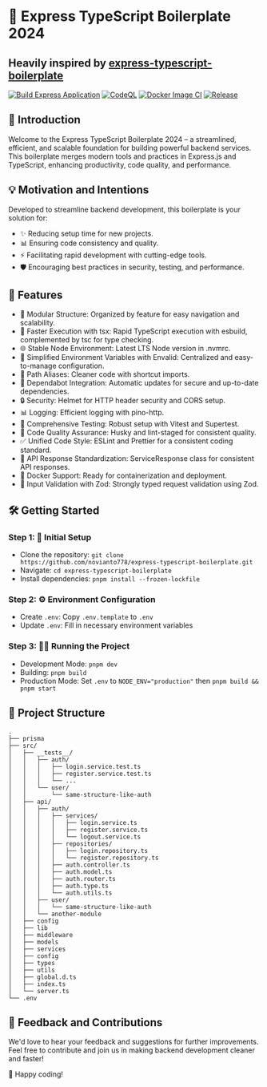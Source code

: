 # 🚀 Express TypeScript Boilerplate 2024

## Heavily inspired by [express-typescript-boilerplate](https://github.com/edwinhern/express-typescript-2024)

[![Build Express Application](https://github.com/edwinhern/express-typescript-2024/actions/workflows/build.yml/badge.svg?branch=master)](https://github.com/edwinhern/express-typescript-2024/actions/workflows/build.yml)
[![CodeQL](https://github.com/edwinhern/express-typescript-2024/actions/workflows/codeql.yml/badge.svg?branch=master)](https://github.com/edwinhern/express-typescript-2024/actions/workflows/codeql.yml)
[![Docker Image CI](https://github.com/edwinhern/express-typescript-2024/actions/workflows/docker-image.yml/badge.svg?branch=master)](https://github.com/edwinhern/express-typescript-2024/actions/workflows/docker-image.yml)
[![Release](https://github.com/edwinhern/express-typescript-2024/actions/workflows/release.yml/badge.svg?branch=master)](https://github.com/edwinhern/express-typescript-2024/actions/workflows/release.yml)

## 🌟 Introduction

Welcome to the Express TypeScript Boilerplate 2024 – a streamlined, efficient, and scalable foundation for building powerful backend services. This boilerplate merges modern tools and practices in Express.js and TypeScript, enhancing productivity, code quality, and performance.

## 💡 Motivation and Intentions

Developed to streamline backend development, this boilerplate is your solution for:

- ✨ Reducing setup time for new projects.
- 📊 Ensuring code consistency and quality.
- ⚡ Facilitating rapid development with cutting-edge tools.
- 🛡️ Encouraging best practices in security, testing, and performance.

## 🚀 Features

- 📁 Modular Structure: Organized by feature for easy navigation and scalability.
- 💨 Faster Execution with tsx: Rapid TypeScript execution with esbuild, complemented by tsc for type checking.
- 🌐 Stable Node Environment: Latest LTS Node version in .nvmrc.
- 🔧 Simplified Environment Variables with Envalid: Centralized and easy-to-manage configuration.
- 🔗 Path Aliases: Cleaner code with shortcut imports.
- 🔄 Dependabot Integration: Automatic updates for secure and up-to-date dependencies.
- 🔒 Security: Helmet for HTTP header security and CORS setup.
- 📊 Logging: Efficient logging with pino-http.
- 🧪 Comprehensive Testing: Robust setup with Vitest and Supertest.
- 🔑 Code Quality Assurance: Husky and lint-staged for consistent quality.
- ✅ Unified Code Style: ESLint and Prettier for a consistent coding standard.
- 📃 API Response Standardization: ServiceResponse class for consistent API responses.
- 🐳 Docker Support: Ready for containerization and deployment.
- 📝 Input Validation with Zod: Strongly typed request validation using Zod.

## 🛠️ Getting Started

### Step 1: 🚀 Initial Setup

- Clone the repository: `git clone https://github.com/novianto778/express-typescript-boilerplate.git`
- Navigate: `cd express-typescript-boilerplate`
- Install dependencies: `pnpm install --frozen-lockfile`

### Step 2: ⚙️ Environment Configuration

- Create `.env`: Copy `.env.template` to `.env`
- Update `.env`: Fill in necessary environment variables

### Step 3: 🏃‍♂️ Running the Project

- Development Mode: `pnpm dev`
- Building: `pnpm build`
- Production Mode: Set `.env` to `NODE_ENV="production"` then `pnpm build && pnpm start`

## 📁 Project Structure

```
.
├── prisma
├── src/
│   ├── __tests__/
│   │   ├── auth/
│   │   │   ├── login.service.test.ts
│   │   │   ├── register.service.test.ts
│   │   │   └── ...
│   │   └── user/
│   │       └── same-structure-like-auth
│   ├── api/
│   │   ├── auth/
│   │   │   ├── services/
│   │   │   │   ├── login.service.ts
│   │   │   │   ├── register.service.ts
│   │   │   │   └── logout.service.ts
│   │   │   ├── repositories/
│   │   │   │   ├── login.repository.ts
│   │   │   │   └── register.repository.ts
│   │   │   ├── auth.controller.ts
│   │   │   ├── auth.model.ts
│   │   │   ├── auth.router.ts
│   │   │   ├── auth.type.ts
│   │   │   └── auth.utils.ts
│   │   ├── user/
│   │   │   └── same-structure-like-auth
│   │   └── another-module
│   ├── config
│   ├── lib
│   ├── middleware
│   ├── models
│   ├── services
│   ├── config
│   ├── types
│   ├── utils
│   ├── global.d.ts
│   ├── index.ts
│   └── server.ts
└── .env

```

## 🤝 Feedback and Contributions

We'd love to hear your feedback and suggestions for further improvements. Feel free to contribute and join us in making backend development cleaner and faster!

🎉 Happy coding!
